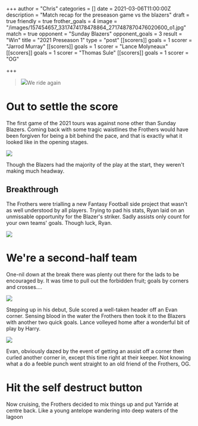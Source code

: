 +++
author = "Chris"
categories = []
date = 2021-03-06T11:00:00Z
description = "Match recap for the preseason game vs the blazers"
draft = true
friendly = true
frother_goals = 4
image = "/images/157454657_3317474178478864_2717487870476020600_o1.jpg"
match = true
opponent = "Sunday Blazers"
opponent_goals = 3
result = "Win"
title = "2021 Preseason 1"
type = "post"
[[scorers]]
goals = 1
scorer = "Jarrod Murray"
[[scorers]]
goals = 1
scorer = "Lance Molyneaux"
[[scorers]]
goals = 1
scorer = "Thomas Sule"
[[scorers]]
goals = 1
scorer = "OG"

+++
> ![](/images/157596887_3317474021812213_3557954619497648148_o.jpg)We ride again

# Out to settle the score

The first game of the 2021 tours was against none other than Sunday Blazers. Coming back with some tragic waistlines the Frothers would have been forgiven for being a bit behind the pace, and that is exactly what it looked like in the opening stages.

![](/images/157615079_3317474125145536_5906745384257944067_o.jpg)

Though the Blazers had the majority of the play at the start, they weren't making much headway.

## Breakthrough

The Frothers were trialling a new Fantasy Football side project that wasn't as well understood by all players. Trying to pad his stats, Ryan laid on an unmissable opportunity for the Blazer's striker. Sadly assists only count for your own teams' goals. Though luck, Ryan.

![](/images/158082235_3317474548478827_3470242836973819512_o.jpg)

# We're a second-half team

One-nil down at the break there was plenty out there for the lads to be encouraged by. It was time to pull out the forbidden fruit; goals by corners and crosses....

![](/images/157993237_3317474305145518_8916253330025175016_o.jpg)

Stepping up in his debut, Sule scored a well-taken header off an Evan corner. Sensing blood in the water the Frothers then took it to the Blazers with another two quick goals. Lance volleyed home after a wonderful bit of play by Harry.

![](/images/157852687_3317474255145523_9071038019801514973_o.jpg)

Evan, obviously dazed by the event of getting an assist off a corner then curled another corner in, except this time right at their keeper. Not knowing what a do a feeble punch went straight to an old friend of the Frothers, OG.

# Hit the self destruct button

Now cruising, the Frothers decided to mix things up and put Yarride at centre back. Like a young antelope wandering into deep waters of the lagoon 